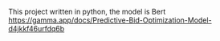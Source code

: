 This project written in python, the model is Bert
https://gamma.app/docs/Predictive-Bid-Optimization-Model-d4jkkf46urfdq6b
